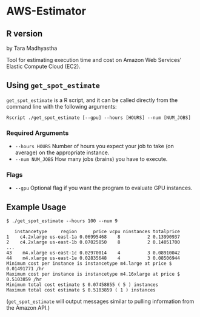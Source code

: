 # AWS-Estimator
## R version
by Tara Madhyastha

Tool for estimating execution time and cost on Amazon Web Services' Elastic Compute Cloud (EC2).

## Using `get_spot_estimate`

`get_spot_estimate` is a R script, and it can be called directly from the command line with the following arguments:

    Rscript ./get_spot_estimate [--gpu] --hours [HOURS] --num [NUM_JOBS]

### Required Arguments

 + `--hours HOURS`      Number of hours you expect your job to take (on average) on the appropriate instance.
 + `--num NUM_JOBS`     How many jobs (brains) you have to execute.

### Flags

 + `--gpu`              Optional flag if you want the program to evaluate GPU instances.

## Example Usage 

    $ ./get_spot_estimate --hours 100 --num 9 

       instancetype     region      price vcpu ninstances totalprice
    1    c4.2xlarge us-east-1a 0.06995468    8          2 0.13990937
    2    c4.2xlarge us-east-1b 0.07025850    8          2 0.14051700
    ...
    43    m4.xlarge us-east-1c 0.02970014    4          3 0.08910042
    44    m4.xlarge us-east-1e 0.02835648    4          3 0.08506944
    Minimum cost per instance is instancetype m4.large at price $ 0.01491771 /hr
    Maximum cost per instance is instancetype m4.16xlarge at price $ 0.5103859 /hr
    Minimum total cost estimate $ 0.07458855 ( 5 ) instances
    Maximum total cost estimate $ 0.5103859 ( 1 ) instances

(`get_spot_estimate` will output messages similar to pulling information from the Amazon API.)

